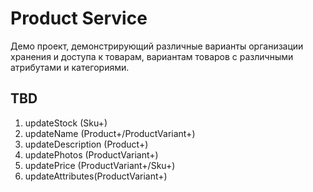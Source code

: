 # Product Service

Демо проект, демонстрирующий различные варианты организации хранения и доступа к 
товарам, вариантам товаров с различными атрибутами и категориями. 

## TBD
1. updateStock (Sku+)
2. updateName (Product+/ProductVariant+)
3. updateDescription (Product+)
4. updatePhotos (ProductVariant+)
5. updatePrice (ProductVariant+/Sku+)
6. updateAttributes(ProductVariant+)